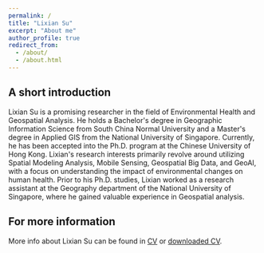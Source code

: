 ```yaml
---
permalink: /
title: "Lixian Su"
excerpt: "About me"
author_profile: true
redirect_from: 
  - /about/
  - /about.html
---
```


## A short introduction
Lixian Su is a promising researcher in the field of Environmental Health and Geospatial Analysis. He holds a Bachelor's degree in Geographic Information Science from South China Normal University and a Master's degree in Applied GIS from the National University of Singapore. Currently, he has been accepted into the Ph.D. program at the Chinese University of Hong Kong. Lixian's research interests primarily revolve around utilizing Spatial Modeling Analysis, Mobile Sensing, Geospatial Big Data, and GeoAI, with a focus on understanding the impact of environmental changes on human health. Prior to his Ph.D. studies, Lixian worked as a research assistant at the Geography department of the National University of Singapore, where he gained valuable experience in Geospatial analysis.

<div style='display: none'>
<b>Research Highlights:</b>

## Selected Journal Publications

</div>

## For more information
More info about Lixian Su can be found in [CV](https://LixianSu.github.io/cv/) or [downloaded CV](http://LixianSu.github.io/files/CV_LixianSu.pdf).
